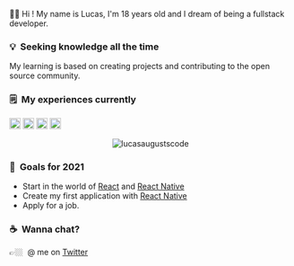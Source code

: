 👨‍🚀&nbsp;Hi ! My name is Lucas, I'm 18 years old and I dream of being a fullstack developer.

### 💡&nbsp; Seeking knowledge all the time  
My learning is based on creating projects and contributing to the open source community. 

### 🗒&nbsp; My experiences currently 
<p align="left">
<img src="https://devicons.github.io/devicon/devicon.git/icons/html5/html5-original-wordmark.svg" alt="html5"  width="20" height="20"/>
<img src="https://devicons.github.io/devicon/devicon.git/icons/css3/css3-original-wordmark.svg" alt="css3"  width="20" height="20"/>
<img src="https://devicons.github.io/devicon/devicon.git/icons/javascript/javascript-original.svg" alt="javascript" width="20" height="20"/>
<img src="https://devicons.github.io/devicon/devicon.git/icons/nodejs/nodejs-original.svg" alt="nodejs" width="20" height="20"/></p><p align="center">
<img src="https://github-readme-stats.vercel.app/api?username=lucasaugustscode&show_icons=true&theme=nord" alt="lucasaugustscode"/> 
</p> 

### 🔭&nbsp; Goals for 2021 
- Start in the world of [React](https://reactjs.org/) and [React Native](https://reactnative.dev/)
- Create my first application with [React Native](https://reactnative.dev/)
- Apply for a job.

### ☕️&nbsp; Wanna chat? 
👉🏼&nbsp; @ me on [Twitter](https://twitter.com/lucasaugusts_)
